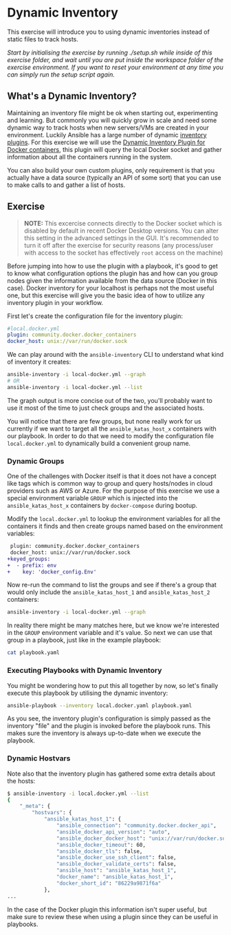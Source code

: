 # Dynamic Inventory

This exercise will introduce you to using dynamic inventories instead of static files to track hosts.

*Start by initialising the exercise by running ./setup.sh while inside of this exercise folder, and wait until you are put inside the workspace folder of the exercise environment. If you want to reset your environment at any time you can simply run the setup script again.*

## What's a Dynamic Inventory?

Maintaining an inventory file might be ok when starting out, experimenting and learning. But commonly you will quickly grow in scale and need some dynamic way to track hosts when new servers/VMs are created in your environment. Luckily Ansible has a large number of dynamic [inventory plugins](https://docs.ansible.com/ansible/latest/collections/index_inventory.html). For this exercise we will use the [Dynamic Inventory Plugin for Docker containers](https://docs.ansible.com/ansible/latest/collections/community/docker/docker_containers_inventory.html#ansible-collections-community-docker-docker-containers-inventory), this plugin will query the local Docker socket and gather information about all the containers running in the system.

You can also build your own custom plugins, only requirement is that you actually have a data source (typically an API of some sort) that you can use to make calls to and gather a list of hosts.

## Exercise

> **NOTE:** This excercise connects directly to the Docker socket which is disabled by default in recent Docker Desktop versions. You can alter this setting in the advanced settings in the GUI. It's recommended to turn it off after the exercise for security reasons (any process/user with access to the socket has effectively `root` access on the machine)

Before jumping into how to use the plugin with a playbook, it's good to get to know what configuration options the plugin has and how can you group nodes given the information available from the data source (Docker in this case). Docker inventory for your localhost is perhaps not the most useful one, but this exercise will give you the basic idea of how to utilize any inventory plugin in your workflow.

First let's create the configuration file for the inventory plugin:

```yaml
#local.docker.yml
plugin: community.docker.docker_containers
docker_host: unix://var/run/docker.sock
```

We can play around with the `ansible-inventory` CLI to understand what kind of inventory it creates:

```bash
ansible-inventory -i local-docker.yml --graph
# OR 
ansible-inventory -i local-docker.yml --list
```

The graph output is more concise out of the two, you'll probably want to use it most of the time to just check groups and the associated hosts.

You will notice that there are few groups, but none really work for us currently if we want to target all the `ansible_katas_host_x` containers with our playbook. In order to do that we need to modify the configuration file `local.docker.yml` to dynamically build a convenient group name.

### Dynamic Groups

One of the challenges with Docker itself is that it does not have a concept like tags which is common way to group and query hosts/nodes in cloud providers such as AWS or Azure. For the purpose of this exercise we use a special environment variable `GROUP` which is injected into the `ansible_katas_host_x` containers by `docker-compose` during bootup.

Modify the `local.docker.yml` to lookup the environment variables for all the containers it finds and then create groups named based on the environment variables:

```diff
 plugin: community.docker.docker_containers
 docker_host: unix://var/run/docker.sock
+keyed_groups:
+  - prefix: env
+    key: 'docker_config.Env'
```

Now re-run the command to list the groups and see if there's a group that would only include the `ansible_katas_host_1` and `ansible_katas_host_2` containers:

```bash
ansible-inventory -i local-docker.yml --graph
```

In reality there might be many matches here, but we know we're interested in the `GROUP` environment variable and it's value. So next we can use that group in a playbook, just like in the example playbook:

```bash
cat playbook.yaml
```

### Executing Playbooks with Dynamic Inventory

You might be wondering how to put this all together by now, so let's finally execute this playbook by utilising the dynamic inventory:

```bash
ansible-playbook --inventory local.docker.yaml playbook.yaml
```

As you see, the inventory plugin's configuration is simply passed as the inventory "file" and the plugin is invoked before the playbook runs. This makes sure the inventory is always up-to-date when we execute the playbook.

### Dynamic Hostvars

Note also that the inventory plugin has gathered some extra details about the hosts:

```bash
$ ansible-inventory -i local.docker.yml --list
{
    "_meta": {
        "hostvars": {
            "ansible_katas_host_1": {
                "ansible_connection": "community.docker.docker_api",
                "ansible_docker_api_version": "auto",
                "ansible_docker_docker_host": "unix://var/run/docker.sock",
                "ansible_docker_timeout": 60,
                "ansible_docker_tls": false,
                "ansible_docker_use_ssh_client": false,
                "ansible_docker_validate_certs": false,
                "ansible_host": "ansible_katas_host_1",
                "docker_name": "ansible_katas_host_1",
                "docker_short_id": "86229a9871f6a"
            },
...
```

In the case of the Docker plugin this information isn't super useful, but make sure to review these when using a plugin since they can be useful in playbooks.
